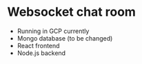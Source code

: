 # Websocket chat room

- Running in GCP currently 
- Mongo database (to be changed) 
- React frontend
- Node.js backend

